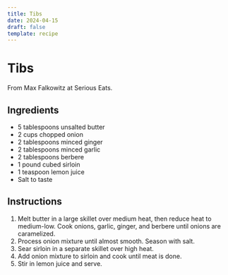 ```yaml
---
title: Tibs
date: 2024-04-15
draft: false
template: recipe
---
```


# Tibs

From Max Falkowitz at Serious Eats.

## Ingredients

* 5 tablespoons unsalted butter
* 2 cups chopped onion 
* 2 tablespoons minced ginger
* 2 tablespoons minced garlic
* 2 tablespoons berbere
* 1 pound cubed sirloin
* 1 teaspoon lemon juice
* Salt to taste

## Instructions

1. Melt butter in a large skillet over medium heat, then reduce heat to medium-low. Cook onions, garlic, ginger, and berbere until onions are caramelized.
2. Process onion mixture until almost smooth. Season with salt.
3. Sear sirloin in a separate skillet over high heat.
4. Add onion mixture to sirloin and cook until meat is done.
5. Stir in lemon juice and serve.
